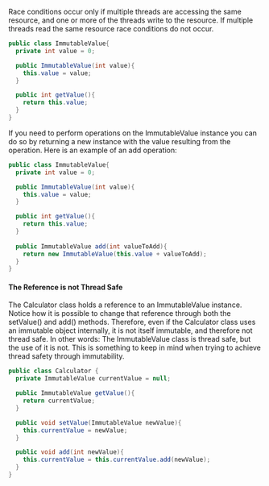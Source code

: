 Race conditions occur only if multiple threads are accessing the same resource, and one or more of the threads write to the resource. If multiple threads read the same resource race conditions do not occur.

```java
public class ImmutableValue{
  private int value = 0;

  public ImmutableValue(int value){
    this.value = value;
  }

  public int getValue(){
    return this.value;
  }
}
```

If you need to perform operations on the ImmutableValue instance you can do so by returning a new instance with the value resulting from the operation. Here is an example of an add operation:
```java
public class ImmutableValue{
  private int value = 0;

  public ImmutableValue(int value){
    this.value = value;
  }

  public int getValue(){
    return this.value;
  }
  
  public ImmutableValue add(int valueToAdd){
    return new ImmutableValue(this.value + valueToAdd);
  }
}
```

#### The Reference is not Thread Safe
The Calculator class holds a reference to an ImmutableValue instance. Notice how it is possible to change that reference through both the setValue() and add() methods. Therefore, even if the Calculator class uses an immutable object internally, it is not itself immutable, and therefore not thread safe. In other words: The ImmutableValue class is thread safe, but the use of it is not. This is something to keep in mind when trying to achieve thread safety through immutability.
```java
public class Calculator {
  private ImmutableValue currentValue = null;

  public ImmutableValue getValue(){
    return currentValue;
  }

  public void setValue(ImmutableValue newValue){
    this.currentValue = newValue;
  }

  public void add(int newValue){
    this.currentValue = this.currentValue.add(newValue);
  }
}
```


